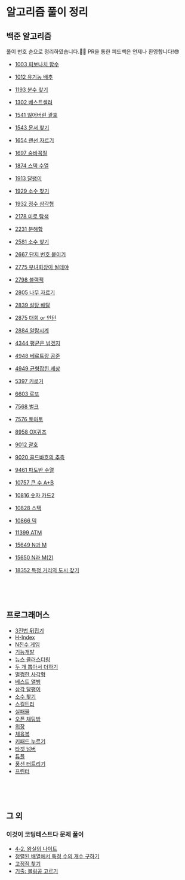 # 알고리즘 풀이 정리

## 백준 알고리즘

풀이 번호 순으로 정리하였습니다.👩‍💻 PR을 통한 피드백은 언제나 환영합니다!😎

- [1003 피보나치 함수](https://github.com/Be-beee/TIL-2/tree/main/Solution/fibonacci_1003)
- [1012 유기농 배추](https://github.com/Be-beee/TIL-2/tree/main/Solution/lettuce_1012)
- [1193 분수 찾기](https://github.com/Be-beee/TIL-2/tree/main/Solution/finding_fraction)
- [1302 베스트셀러](https://github.com/Be-beee/TIL-2/tree/main/Solution/bestceller_1302)
- [1541 잃어버린 괄호](https://github.com/Be-beee/TIL-2/tree/main/Solution/ps_1541)
- [1543 문서 찾기](https://github.com/Be-beee/TIL-2/tree/main/Solution/searching_document_1543)
- [1654 랜선 자르기](https://github.com/Be-beee/TIL-2/tree/main/Solution/Cutting_Line_1654)
- [1697 숨바꼭질](https://github.com/Be-beee/TIL-2/tree/main/Solution/hideandseek_1697)
- [1874 스택 수열](https://github.com/Be-beee/TIL-2/tree/main/Solution/stack_progression_1874)
- [1913 달팽이](https://github.com/Be-beee/TIL-2/tree/main/Solution/snail_1913)
- [1929 소수 찾기](https://github.com/Be-beee/TIL-2/tree/main/Solution/finding_prime_1929)
- [1932 정수 삼각형](https://github.com/Be-beee/TIL-2/tree/main/Solution/triangle_1932)


- [2178 미로 탐색](https://github.com/Be-beee/TIL-2/tree/main/Solution/maze_2178)
- [2231 분해합](https://github.com/Be-beee/TIL-2/tree/main/Solution/Divided_sum_2231)
- [2581 소수 찾기](https://github.com/Be-beee/TIL-2/tree/main/Solution/prime_2581)
- [2667 단지 번호 붙이기](https://github.com/Be-beee/TIL-2/tree/main/Solution/zipcode_2667)
- [2775 부녀회장이 될테야](https://github.com/Be-beee/TIL-2/tree/main/Solution/apartment_2775)
- [2798 블랙잭](https://github.com/Be-beee/TIL-2/tree/main/Solution/blackjack_2798)
- [2805 나무 자르기](https://github.com/Be-beee/TIL-2/tree/main/Solution/cutting_tree_2805)
- [2839 설탕 배달](https://github.com/Be-beee/TIL-2/tree/main/Solution/sugar_2839)
- [2875 대회 or 인턴](https://github.com/Be-beee/TIL-2/tree/main/Solution/contest_or_intern_2875)
- [2884 알람시계](https://github.com/Be-beee/TIL-2/tree/main/Solution/alarm_clock_2884)


- [4344 평균은 넘겠지](https://github.com/Be-beee/TIL-2/tree/main/Solution/average_4344)
- [4948 베르트랑 공준](https://github.com/Be-beee/TIL-2/tree/main/Solution/bertrand_4948)
- [4949 균형잡힌 세상](https://github.com/Be-beee/TIL-2/tree/main/Solution/balance_4949)
- [5397 키로거](https://github.com/Be-beee/TIL-2/tree/main/Solution/keylogger_5397)
- [6603 로또](https://github.com/Be-beee/TIL-2/tree/main/Solution/lotto_6603)
- [7568 벌크](https://github.com/Be-beee/TIL-2/tree/main/Solution/Bulk_7568)
- [7576 토마토](https://github.com/Be-beee/TIL-2/tree/main/Solution/tomato_7576)
- [8958 OX퀴즈](https://github.com/Be-beee/TIL-2/tree/main/Solution/OXquiz_8958)
- [9012 괄호](https://github.com/Be-beee/TIL-2/tree/main/Solution/parenthesis_string_9012)
- [9020 골드바흐의 추측](https://github.com/Be-beee/TIL-2/tree/main/Solution/goldbach_9020)
- [9461 파도반 수열](https://github.com/Be-beee/TIL-2/tree/main/Solution/spiral_9461)


- [10757 큰 수 A+B](https://github.com/Be-beee/TIL-2/tree/main/Solution/Add_bigNumbers_10757)
- [10816 숫자 카드2](https://github.com/Be-beee/TIL-2/tree/main/Solution/number_card2_10816)
- [10828 스택](https://github.com/Be-beee/TIL-2/tree/main/Solution/stack_10828)
- [10866 덱](https://github.com/Be-beee/TIL-2/tree/main/Solution/deque_10866)
- [11399 ATM](https://github.com/Be-beee/TIL-2/tree/main/Solution/ATM_11399)
- [15649 N과 M](https://github.com/Be-beee/TIL-2/tree/main/Solution/N_and_M_15649)
- [15650 N과 M(2)](https://github.com/Be-beee/TIL-2/tree/main/Solution/N_and_M_15650)
- [18352 특정 거리의 도시 찾기](https://github.com/Be-beee/TIL-2/tree/main/Solution/special_distance_city_18352)

<br>
<br>
<br>

## 프로그래머스

- [3진법 뒤집기](https://github.com/Be-beee/TIL-2/tree/main/Solution/programmers_base_3)
- [H-Index](https://github.com/Be-beee/TIL-2/tree/main/Solution/programmers_h_index)
- [N진수 게임](https://github.com/Be-beee/TIL-2/tree/main/Solution/programmers_base_n)
- [기능개발](https://github.com/Be-beee/TIL-2/tree/main/Solution/programmers_develop_function)
- [뉴스 클러스터링](https://github.com/Be-beee/TIL-2/tree/main/Solution/programmers_news_clustering)
- [두 개 뽑아서 더하기](https://github.com/Be-beee/TIL-2/tree/main/Solution/programmers_select_two)
- [멀쩡한 사각형](https://github.com/Be-beee/TIL-2/tree/main/Solution/programmers_valid_rectangle)
- [베스트 앨범](https://github.com/Be-beee/TIL-2/tree/main/Solution/programmers_best_album)
- [삼각 달팽이](https://github.com/Be-beee/TIL-2/tree/main/Solution/programmers_tri_snail)
- [소수 찾기](https://github.com/Be-beee/TIL-2/tree/main/Solution/programmers_finding_prime)
- [스킬트리](https://github.com/Be-beee/TIL-2/tree/main/Solution/programmers_skill_tree)
- [실패율](https://github.com/Be-beee/TIL-2/tree/main/Solution/programmers_failure)
- [오픈 채팅방](https://github.com/Be-beee/TIL-2/tree/main/Solution/programmers_open_chat)
- [위장](https://github.com/Be-beee/TIL-2/tree/main/Solution/programmers_disguise)
- [체육복](https://github.com/Be-beee/TIL-2/tree/main/Solution/programmers_training_clothes)
- [키패드 누르기](https://github.com/Be-beee/TIL-2/tree/main/Solution/programmers_keypad)
- [타겟 넘버](https://github.com/Be-beee/TIL-2/tree/main/Solution/programmers_target_number)
- [튜플](https://github.com/Be-beee/TIL-2/tree/main/Solution/programmers_tuple)
- [풍선 터트리기](https://github.com/Be-beee/TIL-2/tree/main/Solution/programmers_balloon)
- [프린터](https://github.com/Be-beee/TIL-2/tree/main/Solution/programmers_printer)

<br>
<br>
<br>

## 그 외

### 이것이 코딩테스트다 문제 풀이

- [4-2. 왕실의 나이트](https://github.com/Be-beee/TIL-2/tree/main/Solution/Chess_knight)
- [정렬된 배열에서 특정 수의 개수 구하기](https://github.com/Be-beee/TIL-2/tree/main/Solution/binary_search_ex)
- [고정점 찾기](https://github.com/Be-beee/TIL-2/tree/main/Solution/fixed_point)
- [기출: 볼링공 고르기](https://github.com/Be-beee/TIL-2/tree/main/Solution/Bowling_ball)
<br>
<br>
<br>
